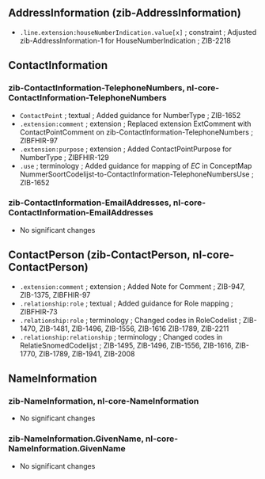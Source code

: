 ## AddressInformation (zib-AddressInformation)
* `.line.extension:houseNumberIndication.value[x]` ; constraint ; Adjusted zib-AddressInformation-1 for HouseNumberIndication ; ZIB-2218

## ContactInformation 
### zib-ContactInformation-TelephoneNumbers, nl-core-ContactInformation-TelephoneNumbers
* `ContactPoint` ; textual ; Added guidance for NumberType ; ZIB-1652
* `.extension:comment` ; extension ; Replaced extension ExtComment with ContactPointComment on zib-ContactInformation-TelephoneNumbers ; ZIBFHIR-97
* `.extension:purpose` ; extension ; Added ContactPointPurpose for NumberType ; ZIBFHIR-129
* `.use` ; terminology ; Added guidance for mapping of _EC_ in ConceptMap NummerSoortCodelijst-to-ContactInformation-TelephoneNumbersUse ; ZIB-1652 
### zib-ContactInformation-EmailAddresses, nl-core-ContactInformation-EmailAddresses
* No significant changes

## ContactPerson (zib-ContactPerson, nl-core-ContactPerson)
* `.extension:comment` ; extension ; Added Note for Comment ; ZIB-947, ZIB-1375, ZIBFHIR-97
* `.relationship:role` ; textual ; Added guidance for Role mapping ; ZIBFHIR-73
* `.relationship:role` ; terminology ; Changed codes in RoleCodelist ; ZIB-1470, ZIB-1481, ZIB-1496, ZIB-1556, ZIB-1616 ZIB-1789, ZIB-2211
* `.relationship:relationship` ; terminology ; Changed codes in RelatieSnomedCodelijst ; ZIB-1495, ZIB-1496, ZIB-1556, ZIB-1616, ZIB-1770, ZIB-1789, ZIB-1941, ZIB-2008 

## NameInformation
### zib-NameInformation, nl-core-NameInformation
* No significant changes

### zib-NameInformation.GivenName, nl-core-NameInformation.GivenName
* No significant changes
